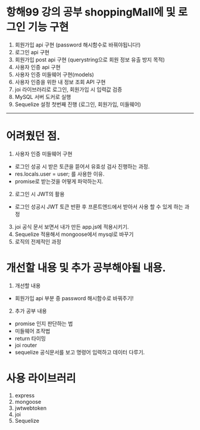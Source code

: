 # 항해99 강의 공부 shoppingMall에 및 로그인 기능 구현

1. 회원가입 api 구현 (password 해시함수로 바꿔야됩니다!)
2. 로그인 api 구현
3. 회원가입 post api 구현 (querystring으로 회원 정보 유출 방지 목적)
4. 사용자 인증 api 구현
5. 사용자 인증 미들웨어 구현(models)
6. 사용자 인증을 위한 내 정보 조회 API 구현
7. joi 라이브러리로 로그인, 회원가입 시 입력값 검증
8. MySQL 서버 도커로 실행
9. Sequelize 설정 첫번째 진행 (로그인, 회원가입, 미들웨어)

---
# 어려웠던 점.
 1. 사용자 인증 미들웨어 구현
  - 로그인 성공 시 받은 토큰을 뜯어서 유효성 검사 진행하는 과정.
  - res.locals.user = user; 를 사용한 이유.
  - promise로 받는것을 어떻게 파악하는지.
  2. 로그인 시 JWT의 활용 
  - 로그인 성공시 JWT 토큰 반환 후 프론트엔드에서 받아서 사용 할 수 있게 하는 과정
  3. joi 공식 문서 보면서 내가 만든 app.js에 적용시키기.
  4. Sequelize 적용해서 mongoose에서 mysql로 바꾸기
  5. 로직의 전제적인 과정

 # 개선할 내용 및 추가 공부해야될 내용.
  1. 개선할 내용
  - 회원가입 api 부분 중 password 해시함수로 바꿔주기!

  2. 추가 공부 내용
  - promise 인지 판단하는 법
  - 미들웨어 조작법
  - return 타이밍
  - joi router
  - sequelize 공식문서를 보고 명령어 입력하고 데이터 다루기.  



  # 사용 라이브러리
  1. express
  2. mongoose
  3. jwtwebtoken
  4. joi
  5. Sequelize